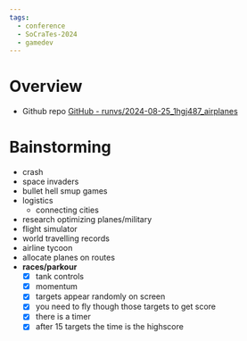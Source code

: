 ```yaml
---
tags:
  - conference
  - SoCraTes-2024
  - gamedev
---
```

# Overview

- Github repo [GitHub - runvs/2024-08-25\_1hgj487\_airplanes](https://github.com/runvs/2024-08-25_1hgj487_airplanes)

# Bainstorming

- crash
- space invaders
- bullet hell smup games
- logistics
	- connecting cities
- research optimizing planes/military
- flight simulator
- world travelling records
- airline tycoon
- allocate planes on routes
- **races/parkour**
	- [x] tank controls
	- [x] momentum
	- [x] targets appear randomly on screen
	- [x] you need to fly though those targets to get score
	- [x] there is a timer
	- [x] after 15 targets the time is the highscore
